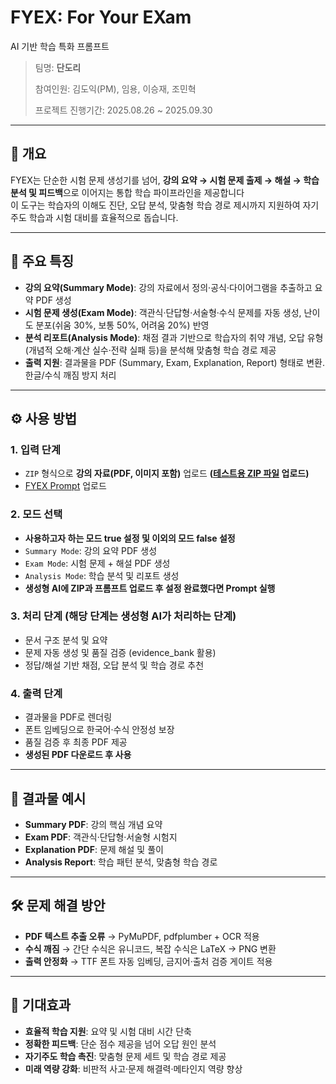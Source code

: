 # FYEX: For Your EXam  
AI 기반 학습 특화 프롬프트
> 팀명: **단도리**
>
> 참여인원: 김도익(PM), 임용, 이승재, 조민혁
>
> 프로젝트 진행기간: 2025.08.26 ~ 2025.09.30 
---

## 📌 개요
FYEX는 단순한 시험 문제 생성기를 넘어, **강의 요약 → 시험 문제 출제 → 해설 → 학습 분석 및 피드백**으로 이어지는 통합 학습 파이프라인을 제공합니다  
이 도구는 학습자의 이해도 진단, 오답 분석, 맞춤형 학습 경로 제시까지 지원하여 자기주도 학습과 시험 대비를 효율적으로 돕습니다.

---

## 🚀 주요 특징
- **강의 요약(Summary Mode)**: 강의 자료에서 정의·공식·다이어그램을 추출하고 요약 PDF 생성  
- **시험 문제 생성(Exam Mode)**: 객관식·단답형·서술형·수식 문제를 자동 생성, 난이도 분포(쉬움 30%, 보통 50%, 어려움 20%) 반영  
- **분석 리포트(Analysis Mode)**: 채점 결과 기반으로 학습자의 취약 개념, 오답 유형(개념적 오해·계산 실수·전략 실패 등)을 분석해 맞춤형 학습 경로 제공  
- **출력 지원**: 결과물을 PDF (Summary, Exam, Explanation, Report) 형태로 변환. 한글/수식 깨짐 방지 처리  

---

## ⚙️ 사용 방법

### 1. 입력 단계
- `ZIP` 형식으로 **강의 자료(PDF, 이미지 포함)** 업로드 **([테스트용 ZIP 파일](https://github.com/Mindol7/FYEX-For-Your-EXam/blob/main/prompt_test_input_file.zip) 업로드)**  
- [FYEX Prompt](https://github.com/Mindol7/FYEX-For-Your-EXam/blob/main/FYEX%20prompt.md) 업로드

### 2. 모드 선택
- **사용하고자 하는 모드 true 설정 및 이외의 모드 false 설정**  
- `Summary Mode`: 강의 요약 PDF 생성  
- `Exam Mode`: 시험 문제 + 해설 PDF 생성  
- `Analysis Mode`: 학습 분석 및 리포트 생성
- **생성형 AI에 ZIP과 프롬프트 업로드 후 설정 완료했다면 Prompt 실행**

### 3. 처리 단계 (해당 단계는 생성형 AI가 처리하는 단계)
- 문서 구조 분석 및 요약  
- 문제 자동 생성 및 품질 검증 (evidence_bank 활용)  
- 정답/해설 기반 채점, 오답 분석 및 학습 경로 추천  

### 4. 출력 단계
- 결과물을 PDF로 렌더링  
- 폰트 임베딩으로 한국어·수식 안정성 보장  
- 품질 검증 후 최종 PDF 제공  
- **생성된 PDF 다운로드 후 사용**  

---

## 📂 결과물 예시
- **Summary PDF**: 강의 핵심 개념 요약  
- **Exam PDF**: 객관식·단답형·서술형 시험지  
- **Explanation PDF**: 문제 해설 및 풀이  
- **Analysis Report**: 학습 패턴 분석, 맞춤형 학습 경로  

---

## 🛠️ 문제 해결 방안
- **PDF 텍스트 추출 오류** → PyMuPDF, pdfplumber + OCR 적용  
- **수식 깨짐** → 간단 수식은 유니코드, 복잡 수식은 LaTeX → PNG 변환  
- **출력 안정화** → TTF 폰트 자동 임베딩, 금지어·출처 검증 게이트 적용  

---

## 🎯 기대효과
- **효율적 학습 지원**: 요약 및 시험 대비 시간 단축  
- **정확한 피드백**: 단순 점수 제공을 넘어 오답 원인 분석  
- **자기주도 학습 촉진**: 맞춤형 문제 세트 및 학습 경로 제공  
- **미래 역량 강화**: 비판적 사고·문제 해결력·메타인지 역량 향상  
